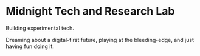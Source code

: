 # Midnight Tech and Research Lab 
Building experimental tech.

Dreaming about a digital-first future, playing at the bleeding-edge, and just having fun doing it. 

